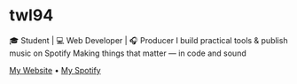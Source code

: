 # twl94

🎓 Student | 💻 Web Developer | 🎧 Producer
I build practical tools & publish music on Spotify
Making things that matter — in code and sound

[My Website](https://twl94.kro.kr/) • [My Spotify](https://open.spotify.com/artist/5SNVXnwNJb3PdMwLzmj4EX)
